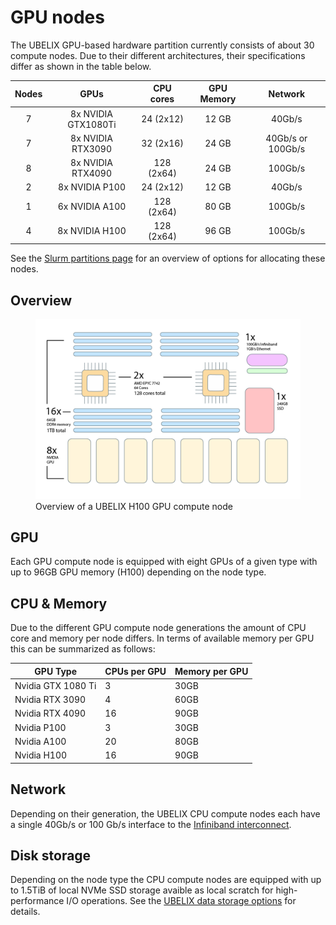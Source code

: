 # GPU nodes

[storage]: ../storage/index.md
[interconnect]: network.md
[slurm-partitions]: ../runjobs/partitions.md

The UBELIX GPU-based hardware partition currently consists of about 30 compute nodes. Due to their different architectures, their specifications differ as shown in the table below.

| Nodes | GPUs                                               | CPU cores     | GPU Memory   | Network     |
| :---: | :------------------------------------------------: | :-----------: | :------: | :---------: |
| 7  | 8x NVIDIA GTX1080Ti | 24 (2x12) | 12 GB  | 40Gb/s |
| 7  | 8x NVIDIA RTX3090 | 32 (2x16) | 24 GB  | 40Gb/s or 100Gb/s |
| 8  | 8x NVIDIA RTX4090 | 128 (2x64) | 24 GB  | 100Gb/s |
| 2  | 8x NVIDIA P100 | 24 (2x12) | 12 GB  | 40Gb/s |
| 1  | 6x NVIDIA A100 | 128 (2x64) | 80 GB | 100Gb/s |
| 4  | 8x NVIDIA H100 | 128 (2x64) | 96 GB  | 100Gb/s |

See the [Slurm partitions page][slurm-partitions] for an overview of options
for allocating these nodes.

## Overview

<figure>
  <img 
    src="../../assets/images/gnode-overview.png" 
    width="800"
    alt="UBELIX GPU node overview"
  >
  <figcaption>Overview of a UBELIX H100 GPU compute node</figcaption>
</figure>

## GPU

Each GPU compute node is equipped with eight GPUs of a given type with up to 96GB GPU memory (H100) depending on the node type.

## CPU & Memory

Due to the different GPU compute node generations the amount of CPU core and memory
per node differs. In terms of available memory per GPU this can be summarized as
follows:

| GPU Type | CPUs per GPU | Memory per GPU |
| ---- | -------------| -------------- |
| Nvidia GTX 1080 Ti | 3 | 30GB |
| Nvidia RTX 3090 | 4 | 60GB |
| Nvidia RTX 4090 | 16 | 90GB |
| Nvidia P100 | 3 | 30GB |
| Nvidia A100 | 20 | 80GB |
| Nvidia H100 | 16 | 90GB |

## Network

Depending on their generation, the UBELIX CPU compute nodes each have a single 40Gb/s or 100 Gb/s interface to the [Infiniband
interconnect][interconnect].

## Disk storage

Depending on the node type the CPU compute nodes are equipped with up to 1.5TiB
of local NVMe SSD storage avaible as local scratch for high-performance I/O operations. See the
[UBELIX data storage options][storage] for details.


